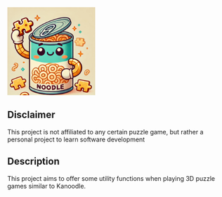 <img src="images/logo/canned-noodle-buddy.webp" alt="logo" width="200"/>

## Disclaimer
This project is not affiliated to any certain puzzle game, but rather a personal project to learn software development

## Description
This project aims to offer some utility functions when playing 3D puzzle games similar to Kanoodle.
